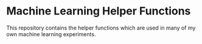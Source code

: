 # Machine Learning Helper Functions

This repository contains the helper functions which are used in many of my own machine learning experiments.
